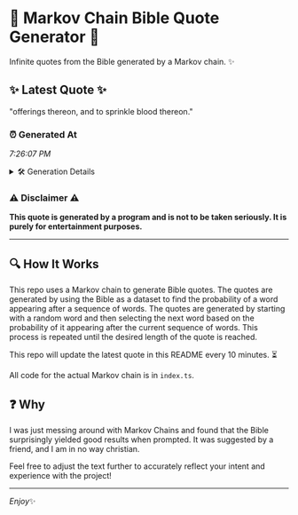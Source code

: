# 📖 Markov Chain Bible Quote Generator 📖

Infinite quotes from the Bible generated by a Markov chain. ✨

## ✨ Latest Quote ✨
"offerings thereon, and to sprinkle blood thereon."

### ⏰ Generated At
*7:26:07 PM*

<details>
    <summary>🛠️ Generation Details</summary>
    <p>
        <strong>🌱 Seed:</strong> offerings<br>
        <strong>🔄 Iterations:</strong> 6<br>
        <strong>📜 Context History:</strong><br>[ offerings ]: thereon,<br>[ offerings, thereon, ]: and<br>[ offerings, thereon,, and ]: to<br>[ offerings, thereon,, and, to ]: sprinkle<br>[ offerings, thereon,, and, to, sprinkle ]: blood<br>[ offerings, thereon,, and, to, sprinkle, blood ]: thereon.<br>
    </p>
</details>

### ⚠️ Disclaimer ⚠️
**This quote is generated by a program and is not to be taken seriously. It is purely for entertainment purposes.**

---

## 🔍 How It Works

This repo uses a Markov chain to generate Bible quotes. The quotes are generated by using the Bible as a dataset to find the probability of a word appearing after a sequence of words. The quotes are generated by starting with a random word and then selecting the next word based on the probability of it appearing after the current sequence of words. This process is repeated until the desired length of the quote is reached.

This repo will update the latest quote in this README every 10 minutes. ⏳

All code for the actual Markov chain is in `index.ts`.

## ❓ Why

I was just messing around with Markov Chains and found that the Bible surprisingly yielded good results when prompted. 
It was suggested by a friend, and I am in no way christian.

Feel free to adjust the text further to accurately reflect your intent and experience with the project!

---

*Enjoy*✨
